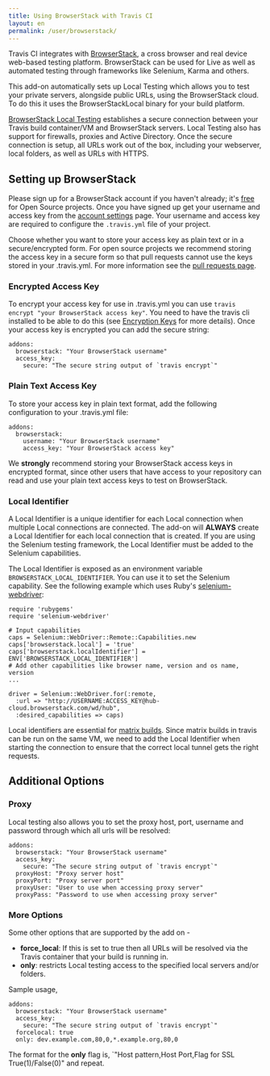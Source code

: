```yaml
---
title: Using BrowserStack with Travis CI
layout: en
permalink: /user/browserstack/
---
```

Travis CI integrates with [BrowserStack](https://www.browserstack.com), a cross browser and real device 
web-based testing platform. BrowserStack can be used for Live as well as automated testing through frameworks 
like Selenium, Karma and others.

This add-on automatically sets up Local Testing which allows you to test your private servers, alongside public 
URLs, using the BrowserStack cloud. To do this it uses the BrowserStackLocal binary for your build platform.

[BrowserStack Local Testing][local-testing] establishes a secure connection between your Travis build container/VM 
and BrowserStack servers. Local Testing also has support for firewalls, proxies and Active Directory. 
Once the secure connection is setup, all URLs work out of the box, including your webserver, local folders, as well as 
URLs with HTTPS.

[local-testing]: https://www.browserstack.com/local-testing
[open-source-browserstack]: https://www.browserstack.com/pricing
[account-settings]: https://www.browserstack.com/accounts/settings
[encryption-keys]: http://docs.travis-ci.com/user/encryption-keys/
[browserstack-ruby-bindings]: https://www.browserstack.com/automate/ruby
[travis-matrix-builds]: https://docs.travis-ci.com/user/customizing-the-build/#Build-Matrix

## Setting up BrowserStack

Please sign up for a BrowserStack account if you haven't already; it's 
[free][open-source-browserstack] for Open Source projects. Once you have signed up get your username and access key from 
the  [account settings][account-settings] page. Your username and access key are required to configure the `.travis.yml` 
file of your project.  

Choose whether you want to store your access key as plain text or in a secure/encrypted form. For open source projects we recommend 
storing the access key in a secure form so that pull requests cannot use the keys stored in your .travis.yml. 
For more information see the [pull requests page](http://docs.travis-ci.com/user/pull-requests/#Security-Restrictions-when-testing-Pull-Requests).

### Encrypted Access Key

To encrypt your access key for use in .travis.yml you can use `travis encrypt "your BrowserStack access key"`. 
You need to have the travis cli installed to be able to do this (see [Encryption Keys][encryption-keys] for more details).
Once your access key is encrypted you can add the secure string:

    addons:
      browserstack: "Your BrowserStack username"
      access_key:
        secure: "The secure string output of `travis encrypt`"


### Plain Text Access Key

To store your access key in plain text format, add the following configuration to your .travis.yml file:

    addons:
      browserstack:
        username: "Your BrowserStack username"
        access_key: "Your BrowserStack access key"
        
We **strongly** recommend storing your BrowserStack access keys in encrypted format, since other users that have access to your repository 
can read and use your plain text access keys to test on BrowserStack.

### Local Identifier

A Local Identifier is a unique identifier for each Local connection when multiple Local connections are connected.
The add-on will **ALWAYS** create a Local Identifier for each local connection that is created. If you are using the Selenium 
testing framework, the Local Identifier must be added to the Selenium capabilities. 
 
The Local Identifier is exposed as an environment variable `BROWSERSTACK_LOCAL_IDENTIFIER`. You can use it to set 
the Selenium capability. See the following example which uses Ruby's [selenium-webdriver][browserstack-ruby-bindings]:

    require 'rubygems'
    require 'selenium-webdriver'
    
    # Input capabilities
    caps = Selenium::WebDriver::Remote::Capabilities.new
    caps['browserstack.local'] = 'true'
    caps['browserstack.localIdentifier'] = ENV['BROWSERSTACK_LOCAL_IDENTIFIER']
    # Add other capabilities like browser name, version and os name, version
    ...
    
    driver = Selenium::WebDriver.for(:remote,
      :url => "http://USERNAME:ACCESS_KEY@hub-cloud.browserstack.com/wd/hub",
      :desired_capabilities => caps)

Local identifiers are essential for [matrix builds][travis-matrix-builds]. Since matrix builds in travis can be run on 
the same VM, we need to add the Local Identifier when starting the connection to ensure that the correct local tunnel 
gets the right requests.  

## Additional Options

### Proxy

Local testing also allows you to set the proxy host, port, username and password 
through which all urls will be resolved:

    addons:
      browserstack: "Your BrowserStack username"
      access_key:
        secure: "The secure string output of `travis encrypt`"
      proxyHost: "Proxy server host"
      proxyPort: "Proxy server port"
      proxyUser: "User to use when accessing proxy server"
      proxyPass: "Password to use when accessing proxy server"


### More Options

Some other options that are supported by the add on -
  * **force_local**: If this is set to true then all URLs will be resolved via the Travis container that your build is running in. 
  * **only**: restricts Local testing access to the specified local servers and/or folders.

Sample usage,

    addons:
      browserstack: "Your BrowserStack username"
      access_key:
        secure: "The secure string output of `travis encrypt`"
      forcelocal: true
      only: dev.example.com,80,0,*.example.org,80,0

The format for the **only** flag is, `"Host pattern,Host Port,Flag for SSL True(1)/False(0)" and repeat.
